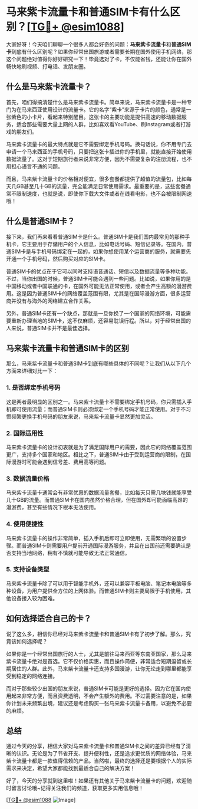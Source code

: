 # 马来紫卡流量卡和普通SIM卡有什么区别？[[TG💪+ @esim1088](https://t.me/s/esim1088)]

大家好呀！今天咱们聊聊一个很多人都会好奇的问题：**马来紫卡流量卡**和**普通SIM卡**到底有什么区别呢？如果你经常出国旅游或者需要长期在国外使用手机网络，那这个问题绝对值得你好好研究一下！毕竟选对了卡，不仅能省钱，还能让你在国外畅快地刷视频、打电话、发朋友圈。

## **什么是马来紫卡流量卡？**

首先，咱们得搞清楚什么是马来紫卡流量卡。简单来说，马来紫卡流量卡是一种专门为在马来西亚使用设计的流量卡。它的名字“紫卡”来源于卡片的颜色，通常是一张紫色的小卡片，看起来特别醒目。这张卡的主要功能是提供高速的移动数据服务，适合那些需要大量上网的人群，比如喜欢看YouTube、刷Instagram或者打游戏的朋友们。

马来紫卡流量卡的最大特点就是它不需要绑定手机号码。换句话说，你不用专门去申请一个马来西亚的手机号码，只要把这张卡插进你的手机里，就能直接开始使用数据流量了。这对于短期旅行者来说非常方便，因为不需要复杂的注册流程，也不用担心语言不通的问题。

而且，马来紫卡流量卡的价格相对便宜，很多套餐都提供了超值的流量包，比如每天几GB甚至几十GB的流量，完全能满足日常使用需求。最重要的是，这些套餐通常不限制速度，也就是说，即使你下载大文件或者在线看电影，也不会被限制网速哦！

## **什么是普通SIM卡？**

接下来，我们再来看看普通SIM卡是什么。普通SIM卡是我们国内最常见的那种手机卡，它主要用于存储用户的个人信息，比如电话号码、短信记录等。在国内，普通SIM卡是与手机号码绑定在一起的，如果你想使用某个运营商的服务，就需要先开通一个手机号码，然后购买对应的SIM卡。

普通SIM卡的优点在于它可以同时支持语音通话、短信以及数据流量等多种功能。不过，当你出国的时候，普通SIM卡可能会遇到一些问题。比如说，如果你用的是中国移动或者中国联通的卡，在国外可能无法正常使用，或者会产生高额的漫游费用。这是因为普通SIM卡的网络覆盖范围有限，尤其是在国际漫游方面，很多运营商并没有与海外的网络建立合作关系。

另外，普通SIM卡还有一个缺点，那就是一旦你换了一个国家的网络环境，可能需要重新办理当地的SIM卡，这不仅麻烦，还容易耽误行程。所以，对于经常出国的人来说，普通SIM卡并不是最佳选择。

## **马来紫卡流量卡和普通SIM卡的区别**

那么，马来紫卡流量卡和普通SIM卡到底有哪些具体的不同呢？让我们从以下几个方面来详细对比一下：

### **1. 是否绑定手机号码**
这是两者最明显的区别之一。马来紫卡流量卡不需要绑定手机号码，你只需插入手机即可使用流量；而普通SIM卡则必须绑定一个手机号码才能正常使用。对于不习惯频繁更换手机号码的朋友来说，马来紫卡流量卡显然更加灵活。

### **2. 国际适用性**
马来紫卡流量卡的设计初衷就是为了满足国际用户的需要，因此它的网络覆盖范围更广，支持多个国家和地区。相比之下，普通SIM卡由于受到运营商的限制，在国际漫游时可能会遇到信号差、费用高等问题。

### **3. 数据流量价格**
马来紫卡流量卡通常会有非常优惠的数据流量套餐，比如每天只需几块钱就能享受几十GB的流量。而普通SIM卡在国内虽然价格合理，但在国外却可能面临高昂的漫游费，甚至有些情况下根本无法使用。

### **4. 使用便捷性**
马来紫卡流量卡的操作非常简单，插入手机后即可立即使用，无需繁琐的设置步骤。而普通SIM卡则需要用户提前开通国际漫游服务，并且在出国前还需要确认是否支持当地网络，稍有不慎就可能导致无法正常通信。

### **5. 支持设备类型**
马来紫卡流量卡除了可以用于智能手机外，还可以兼容平板电脑、笔记本电脑等多种设备，为用户提供全方位的上网体验。而普通SIM卡则主要局限于手机使用，其他设备接入较为困难。

## **如何选择适合自己的卡？**

说了这么多，相信你已经对马来紫卡流量卡和普通SIM卡有了初步了解。那么，究竟该如何选择呢？

如果你是一个经常出国旅行的人士，尤其是前往马来西亚等东南亚国家，那么马来紫卡流量卡绝对是首选。它不仅价格实惠，而且操作简便，非常适合短期逗留或长期居住的人群。此外，马来紫卡流量卡还支持多国漫游，让你无论走到哪里都能享受到稳定的网络连接。

而对于那些较少出国的朋友来说，普通SIM卡可能是更好的选择。因为它在国内使用起来非常方便，而且资费透明，不会产生额外的费用。不过需要注意的是，如果你计划未来频繁出境，建议还是考虑购买一张马来紫卡流量卡备用，以避免不必要的麻烦。

## **总结**

通过今天的分享，相信大家对马来紫卡流量卡和普通SIM卡之间的差异已经有了清晰的认识。无论是为了节省开支、提升便利性，还是追求更优质的网络体验，马来紫卡流量卡都是一款值得信赖的产品。当然啦，最终的选择还是要根据个人的实际需求来决定，希望大家都能找到最适合自己的解决方案！

好了，今天的分享就到这里啦！如果还有其他关于马来紫卡流量卡的问题，欢迎随时留言讨论哦~记得关注我们的频道，获取更多实用信息哦！

[[TG💪+ @esim1088](https://t.me/s/esim1088) ![Image](https://i.postimg.cc/4NQfJmqS/Snipaste-2025-05-13-00-14-12.png)]